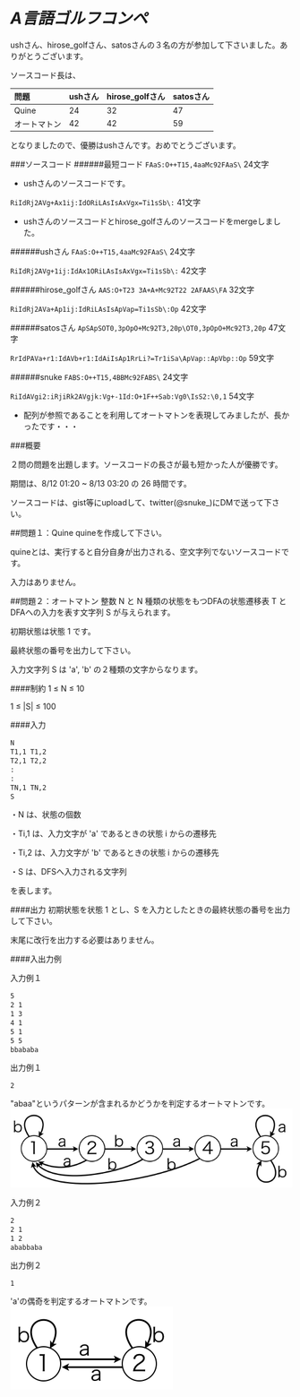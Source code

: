 ***A言語ゴルフコンペ***
=================

ushさん、hirose_golfさん、satosさんの３名の方が参加して下さいました。ありがとうございます。

ソースコード長は、

|問題|ushさん|hirose_golfさん|satosさん|
|:----|:----|:----|:----|
|Quine|24|32|47|
|オートマトン|42|42|59|

となりましたので、優勝はushさんです。おめでとうございます。

###ソースコード
######最短コード
`FAaS:O++T15,4aaMc92FAaS\` 24文字
 
- ushさんのソースコードです。

`RiIdRj2AVg+Ax1ij:IdORiLAsIsAxVgx=Ti1sSb\:` 41文字

- ushさんのソースコードとhirose_golfさんのソースコードをmergeしました。

######ushさん
`FAaS:O++T15,4aaMc92FAaS\` 24文字

`RiIdRj2AVg+1ij:IdAx1ORiLAsIsAxVgx=Ti1sSb\:` 42文字

######hirose_golfさん
`AAS:O+T23 3A+A+Mc92T22 2AFAAS\FA` 32文字

`RiIdRj2AVa+Ap1ij:IdRiLAsIsApVap=Ti1sSb\:Op` 42文字

######satosさん
`ApSApSOT0,3pOpO+Mc92T3,20p\OT0,3pOpO+Mc92T3,20p` 47文字

`RrIdPAVa+r1:IdAVb+r1:IdAiIsAp1RrLi?=Tr1iSa\ApVap::ApVbp::Op` 59文字

######snuke
`FABS:O++T15,4BBMc92FABS\` 24文字

`RiIdAVgi2:iRjiRk2AVgjk:Vg+-1Id:O+1F++Sab:Vg0\IsS2:\0,1` 54文字

- 配列が参照であることを利用してオートマトンを表現してみましたが、長かったです・・・

###概要

２問の問題を出題します。ソースコードの長さが最も短かった人が優勝です。

期間は、8/12 01:20 ~ 8/13 03:20 の 26 時間です。

ソースコードは、gist等にuploadして、twitter(@snuke_)にDMで送って下さい。

##問題１：Quine
quineを作成して下さい。

quineとは、実行すると自分自身が出力される、空文字列でないソースコードです。

入力はありません。

##問題２：オートマトン
整数 N と N 種類の状態をもつDFAの状態遷移表 T とDFAへの入力を表す文字列 S が与えられます。

初期状態は状態 1 です。

最終状態の番号を出力して下さい。

入力文字列 S は 'a', 'b' の２種類の文字からなります。

####制約
1 ≤ N ≤ 10

1 ≤ |S| ≤ 100

####入力
```
N
T1,1 T1,2
T2,1 T2,2
:
:
TN,1 TN,2
S
```
・N は、状態の個数

・Ti,1 は、入力文字が 'a' であるときの状態 i からの遷移先

・Ti,2 は、入力文字が 'b' であるときの状態 i からの遷移先

・S は、DFSへ入力される文字列

を表します。

####出力
初期状態を状態 1 とし、S を入力としたときの最終状態の番号を出力して下さい。

末尾に改行を出力する必要はありません。

####入出力例

入力例１

```
5
2 1
1 3
4 1
5 1
5 5
bbababa
```
出力例１

```
2
```
"abaa"というパターンが含まれるかどうかを判定するオートマトンです。
![fig1](fig1.png)

入力例２

```
2
2 1
1 2
ababbaba
```
出力例２

```
1
```
'a'の偶奇を判定するオートマトンです。
![fig2](fig2.png)
